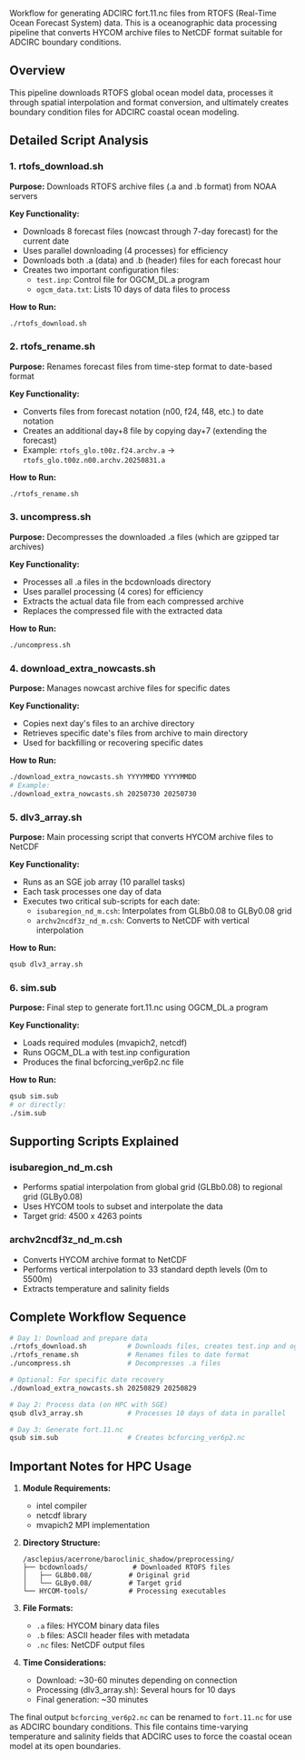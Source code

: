 Workflow for generating ADCIRC fort.11.nc files from RTOFS (Real-Time Ocean Forecast System) data. This is a oceanographic data processing pipeline that converts HYCOM archive files to NetCDF format suitable for ADCIRC boundary conditions.

## Overview
This pipeline downloads RTOFS global ocean model data, processes it through spatial interpolation and format conversion, and ultimately creates boundary condition files for ADCIRC coastal ocean modeling.

## Detailed Script Analysis

### 1. **rtofs_download.sh**
**Purpose:** Downloads RTOFS archive files (.a and .b format) from NOAA servers

**Key Functionality:**
- Downloads 8 forecast files (nowcast through 7-day forecast) for the current date
- Uses parallel downloading (4 processes) for efficiency
- Downloads both .a (data) and .b (header) files for each forecast hour
- Creates two important configuration files:
  - `test.inp`: Control file for OGCM_DL.a program
  - `ogcm_data.txt`: Lists 10 days of data files to process

**How to Run:**
```bash
./rtofs_download.sh
```

### 2. **rtofs_rename.sh**
**Purpose:** Renames forecast files from time-step format to date-based format

**Key Functionality:**
- Converts files from forecast notation (n00, f24, f48, etc.) to date notation
- Creates an additional day+8 file by copying day+7 (extending the forecast)
- Example: `rtofs_glo.t00z.f24.archv.a` → `rtofs_glo.t00z.n00.archv.20250831.a`

**How to Run:**
```bash
./rtofs_rename.sh
```

### 3. **uncompress.sh**
**Purpose:** Decompresses the downloaded .a files (which are gzipped tar archives)

**Key Functionality:**
- Processes all .a files in the bcdownloads directory
- Uses parallel processing (4 cores) for efficiency
- Extracts the actual data file from each compressed archive
- Replaces the compressed file with the extracted data

**How to Run:**
```bash
./uncompress.sh
```

### 4. **download_extra_nowcasts.sh**
**Purpose:** Manages nowcast archive files for specific dates

**Key Functionality:**
- Copies next day's files to an archive directory
- Retrieves specific date's files from archive to main directory
- Used for backfilling or recovering specific dates

**How to Run:**
```bash
./download_extra_nowcasts.sh YYYYMMDD YYYYMMDD
# Example:
./download_extra_nowcasts.sh 20250730 20250730
```

### 5. **dlv3_array.sh**
**Purpose:** Main processing script that converts HYCOM archive files to NetCDF

**Key Functionality:**
- Runs as an SGE job array (10 parallel tasks)
- Each task processes one day of data
- Executes two critical sub-scripts for each date:
  - `isubaregion_nd_m.csh`: Interpolates from GLBb0.08 to GLBy0.08 grid
  - `archv2ncdf3z_nd_m.csh`: Converts to NetCDF with vertical interpolation

**How to Run:**
```bash
qsub dlv3_array.sh
```

### 6. **sim.sub**
**Purpose:** Final step to generate fort.11.nc using OGCM_DL.a program

**Key Functionality:**
- Loads required modules (mvapich2, netcdf)
- Runs OGCM_DL.a with test.inp configuration
- Produces the final bcforcing_ver6p2.nc file

**How to Run:**
```bash
qsub sim.sub
# or directly:
./sim.sub
```

## Supporting Scripts Explained

### **isubaregion_nd_m.csh**
- Performs spatial interpolation from global grid (GLBb0.08) to regional grid (GLBy0.08)
- Uses HYCOM tools to subset and interpolate the data
- Target grid: 4500 x 4263 points

### **archv2ncdf3z_nd_m.csh**
- Converts HYCOM archive format to NetCDF
- Performs vertical interpolation to 33 standard depth levels (0m to 5500m)
- Extracts temperature and salinity fields

## Complete Workflow Sequence

```bash
# Day 1: Download and prepare data
./rtofs_download.sh          # Downloads files, creates test.inp and ogcm_data.txt
./rtofs_rename.sh            # Renames files to date format
./uncompress.sh              # Decompresses .a files

# Optional: For specific date recovery
./download_extra_nowcasts.sh 20250829 20250829

# Day 2: Process data (on HPC with SGE)
qsub dlv3_array.sh           # Processes 10 days of data in parallel

# Day 3: Generate fort.11.nc
qsub sim.sub                 # Creates bcforcing_ver6p2.nc
```

## Important Notes for HPC Usage

1. **Module Requirements:**
   - intel compiler
   - netcdf library
   - mvapich2 MPI implementation

2. **Directory Structure:**
   ```
   /asclepius/acerrone/baroclinic_shadow/preprocessing/
   ├── bcdownloads/           # Downloaded RTOFS files
   │   ├── GLBb0.08/         # Original grid
   │   └── GLBy0.08/         # Target grid
   └── HYCOM-tools/          # Processing executables
   ```

3. **File Formats:**
   - `.a` files: HYCOM binary data files
   - `.b` files: ASCII header files with metadata
   - `.nc` files: NetCDF output files

4. **Time Considerations:**
   - Download: ~30-60 minutes depending on connection
   - Processing (dlv3_array.sh): Several hours for 10 days
   - Final generation: ~30 minutes

The final output `bcforcing_ver6p2.nc` can be renamed to `fort.11.nc` for use as ADCIRC boundary conditions. This file contains time-varying temperature and salinity fields that ADCIRC uses to force the coastal ocean model at its open boundaries.